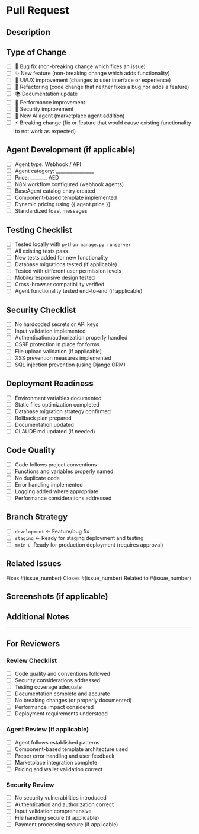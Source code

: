# Pull Request

## Description
<!-- Provide a clear and concise description of what this PR does -->

## Type of Change
<!-- Mark the relevant option with an "x" -->
- [ ] 🐛 Bug fix (non-breaking change which fixes an issue)
- [ ] ✨ New feature (non-breaking change which adds functionality)
- [ ] 🎨 UI/UX improvement (changes to user interface or experience)
- [ ] 🔧 Refactoring (code change that neither fixes a bug nor adds a feature)
- [ ] 📚 Documentation update
- [ ] 🚀 Performance improvement
- [ ] 🔐 Security improvement
- [ ] 🤖 New AI agent (marketplace agent addition)
- [ ] ⚡ Breaking change (fix or feature that would cause existing functionality to not work as expected)

## Agent Development (if applicable)
<!-- For new agents or agent modifications -->
- [ ] Agent type: Webhook / API
- [ ] Agent category: ________________
- [ ] Price: _______ AED
- [ ] N8N workflow configured (webhook agents)
- [ ] BaseAgent catalog entry created
- [ ] Component-based template implemented
- [ ] Dynamic pricing using {{ agent.price }}
- [ ] Standardized toast messages

## Testing Checklist
<!-- Mark completed items with an "x" -->
- [ ] Tested locally with `python manage.py runserver`
- [ ] All existing tests pass
- [ ] New tests added for new functionality
- [ ] Database migrations tested (if applicable)
- [ ] Tested with different user permission levels
- [ ] Mobile/responsive design tested
- [ ] Cross-browser compatibility verified
- [ ] Agent functionality tested end-to-end (if applicable)

## Security Checklist
<!-- Mark completed items with an "x" -->
- [ ] No hardcoded secrets or API keys
- [ ] Input validation implemented
- [ ] Authentication/authorization properly handled
- [ ] CSRF protection in place for forms
- [ ] File upload validation (if applicable)
- [ ] XSS prevention measures implemented
- [ ] SQL injection prevention (using Django ORM)

## Deployment Readiness
<!-- Mark completed items with an "x" -->
- [ ] Environment variables documented
- [ ] Static files optimization completed
- [ ] Database migration strategy confirmed
- [ ] Rollback plan prepared
- [ ] Documentation updated
- [ ] CLAUDE.md updated (if needed)

## Code Quality
<!-- Mark completed items with an "x" -->
- [ ] Code follows project conventions
- [ ] Functions and variables properly named
- [ ] No duplicate code
- [ ] Error handling implemented
- [ ] Logging added where appropriate
- [ ] Performance considerations addressed

## Branch Strategy
<!-- Mark the target branch -->
- [ ] `development` ← Feature/bug fix
- [ ] `staging` ← Ready for staging deployment and testing
- [ ] `main` ← Ready for production deployment (requires approval)

## Related Issues
<!-- Link to related issues -->
Fixes #(issue_number)
Closes #(issue_number)
Related to #(issue_number)

## Screenshots (if applicable)
<!-- Add screenshots for UI changes -->

## Additional Notes
<!-- Any additional information, deployment notes, or special considerations -->

---

## For Reviewers

### Review Checklist
- [ ] Code quality and conventions followed
- [ ] Security considerations addressed
- [ ] Testing coverage adequate
- [ ] Documentation complete and accurate
- [ ] No breaking changes (or properly documented)
- [ ] Performance impact considered
- [ ] Deployment requirements understood

### Agent Review (if applicable)
- [ ] Agent follows established patterns
- [ ] Component-based template architecture used
- [ ] Proper error handling and user feedback
- [ ] Marketplace integration complete
- [ ] Pricing and wallet validation correct

### Security Review
- [ ] No security vulnerabilities introduced
- [ ] Authentication and authorization correct
- [ ] Input validation comprehensive
- [ ] File handling secure (if applicable)
- [ ] Payment processing secure (if applicable)